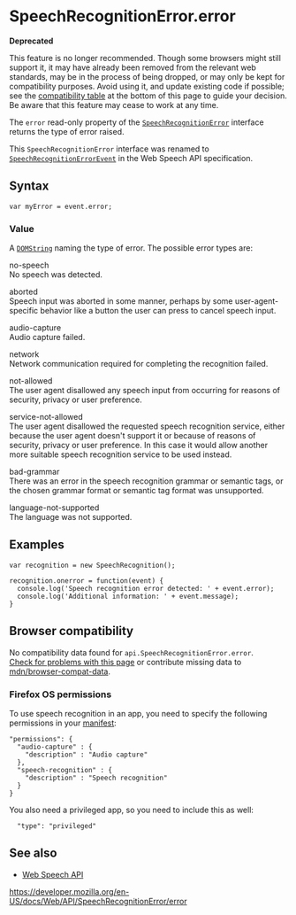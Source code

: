 SpeechRecognitionError.error
============================

**Deprecated**

This feature is no longer recommended. Though some browsers might still support it, it may have already been removed from the relevant web standards, may be in the process of being dropped, or may only be kept for compatibility purposes. Avoid using it, and update existing code if possible; see the [compatibility table](#browser_compatibility) at the bottom of this page to guide your decision. Be aware that this feature may cease to work at any time.

The `error` read-only property of the [`SpeechRecognitionError`](../speechrecognitionerror) interface returns the type of error raised.

This `SpeechRecognitionError` interface was renamed to [`SpeechRecognitionErrorEvent`](../speechrecognitionerrorevent) in the Web Speech API specification.

Syntax
------

    var myError = event.error;

### Value

A [`DOMString`](../domstring) naming the type of error. The possible error types are:

no-speech  
No speech was detected.

aborted  
Speech input was aborted in some manner, perhaps by some user-agent-specific behavior like a button the user can press to cancel speech input.

audio-capture  
Audio capture failed.

network  
Network communication required for completing the recognition failed.

not-allowed  
The user agent disallowed any speech input from occurring for reasons of security, privacy or user preference.

service-not-allowed  
The user agent disallowed the requested speech recognition service, either because the user agent doesn't support it or because of reasons of security, privacy or user preference. In this case it would allow another more suitable speech recognition service to be used instead.

bad-grammar  
There was an error in the speech recognition grammar or semantic tags, or the chosen grammar format or semantic tag format was unsupported.

language-not-supported  
The language was not supported.

Examples
--------

    var recognition = new SpeechRecognition();

    recognition.onerror = function(event) {
      console.log('Speech recognition error detected: ' + event.error);
      console.log('Additional information: ' + event.message);
    }

Browser compatibility
---------------------

No compatibility data found for `api.SpeechRecognitionError.error`.  
[Check for problems with this page](#on-github) or contribute missing data to [mdn/browser-compat-data](https://github.com/mdn/browser-compat-data).

### Firefox OS permissions

To use speech recognition in an app, you need to specify the following permissions in your [manifest](https://developer.mozilla.org/en-US/docs/Web/Apps/Build/Manifest):

    "permissions": {
      "audio-capture" : {
        "description" : "Audio capture"
      },
      "speech-recognition" : {
        "description" : "Speech recognition"
      }
    }

You also need a privileged app, so you need to include this as well:

      "type": "privileged"

See also
--------

-   [Web Speech API](../web_speech_api)

<a href="https://developer.mozilla.org/en-US/docs/Web/API/SpeechRecognitionError/error" class="_attribution-link">https://developer.mozilla.org/en-US/docs/Web/API/SpeechRecognitionError/error</a>
